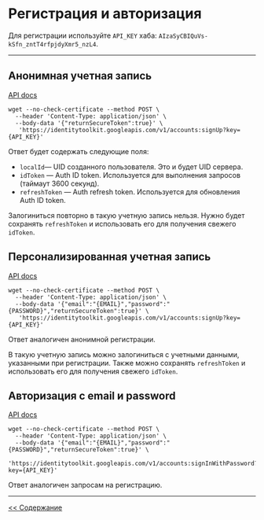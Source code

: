 # Регистрация и авторизация

Для регистрации используйте `API_KEY` хаба: `AIzaSyCBIQuVs-kSfn_zntT4rfpjdyXmr5_nzL4`.

---

## Анонимная учетная запись

[API docs](https://firebase.google.com/docs/reference/rest/auth#section-sign-in-anonymously)

    wget --no-check-certificate --method POST \
      --header 'Content-Type: application/json' \
      --body-data '{"returnSecureToken":true}' \
       'https://identitytoolkit.googleapis.com/v1/accounts:signUp?key={API_KEY}'

Ответ будет содержать следующие поля:

 - `localId`— UID созданного пользователя. Это и будет UID сервера.
 - `idToken` — Auth ID token. Используется для выполнения запросов (таймаут 3600 секунд).
 - `refreshToken` — Auth refresh token. Используется для обновления Auth ID token.

Залогиниться повторно в такую учетную запись нельзя. 
Нужно будет сохранять `refreshToken` и использовать его для получения свежего `idToken`.
  
## Персонализированная учетная запись

[API docs](https://firebase.google.com/docs/reference/rest/auth#section-create-email-password)

    wget --no-check-certificate --method POST \
      --header 'Content-Type: application/json' \
      --body-data '{"email":"{EMAIL}","password":"{PASSWORD}","returnSecureToken":true}' \
       'https://identitytoolkit.googleapis.com/v1/accounts:signUp?key={API_KEY}'

Ответ аналогичен анонимной регистрации.

В такую учетную запись можно залогиниться с учетными данными, указанными при регистрации. 
Также можно сохранять `refreshToken` и использовать его для получения свежего `idToken`. 

## Авторизация с email и password

[API docs](https://firebase.google.com/docs/reference/rest/auth#section-sign-in-email-password)

    wget --no-check-certificate --method POST \
      --header 'Content-Type: application/json' \
      --body-data '{"email":"{EMAIL}","password":"{PASSWORD}","returnSecureToken":true}' \
       'https://identitytoolkit.googleapis.com/v1/accounts:signInWithPassword?key={API_KEY}'

Ответ аналогичен запросам на регистрацию.

---
[ << Содержание](./README.md)
